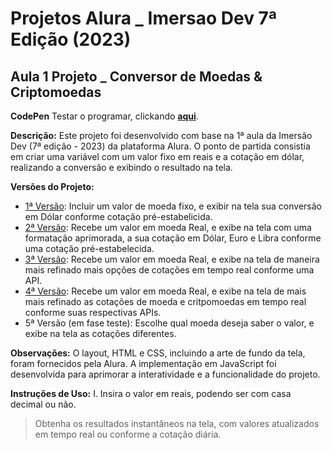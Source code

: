 # Projetos Alura _ Imersao Dev 7ª Edição (2023)

## Aula 1 **Projeto _ Conversor de Moedas & Criptomoedas**

**CodePen**
Testar o programar, clickando [**aqui**](https://codepen.io/pen?template=oNmqeVW).

**Descrição:**
Este projeto foi desenvolvido com base na 1ª aula da Imersão Dev (7ª edição - 2023) da plataforma Alura. O ponto de partida consistia em criar uma variável com um valor fixo em reais e a cotação em dólar, realizando a conversão e exibindo o resultado na tela.

**Versões do Projeto:**
* [1ª Versão](https://github.com/GuilhermeBPinheiro/ProjetosAlura_ImersaoDev7/blob/main/script_v1.js): Incluir um valor de moeda fixo, e exibir na tela sua conversão em Dólar conforme cotação pré-estabelicida. 
* [2ª Versão](https://github.com/GuilhermeBPinheiro/ProjetosAlura_ImersaoDev7/blob/main/script_v2.js): Recebe um valor em moeda Real, e exibe na tela com uma formatação aprimorada, a sua cotação em Dólar, Euro e Libra conforme uma cotação pré-estabelecida. 
* [3ª Versão](https://github.com/GuilhermeBPinheiro/ProjetosAlura_ImersaoDev7/blob/main/script_v3.js): Recebe um valor em moeda Real, e exibe na tela de maneira mais refinado mais opções de cotações em tempo real conforme uma API.
* [4ª Versão](https://github.com/GuilhermeBPinheiro/ProjetosAlura_ImersaoDev7/blob/main/script_v4.js): Recebe um valor em moeda Real, e exibe na tela de mais mais refinado as cotações de moeda e critpomoedas em tempo real conforme suas respectivas APIs.
* 5ª Versão (em fase teste): Escolhe qual moeda deseja saber o valor, e exibe na tela as cotações diferentes. 

**Observações:**
O layout, HTML e CSS, incluindo a arte de fundo da tela, foram fornecidos pela Alura. A implementação em JavaScript foi desenvolvida para aprimorar a interatividade e a funcionalidade do projeto.

**Instruções de Uso:**
I. Insira o valor em reais, podendo ser com casa decimal ou não. 
> Obtenha os resultados instantâneos na tela, com valores atualizados em tempo real ou conforme a cotação diária.
